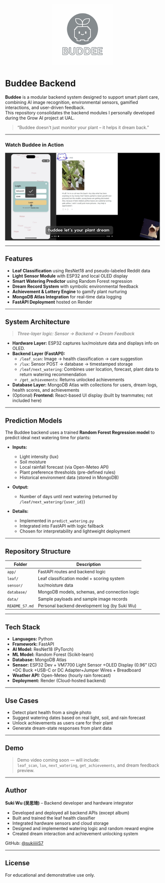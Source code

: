 <p align="center">
  <img src="buddee-logo.png" alt="Buddee Logo" width="200"/>
</p>

# Buddee Backend

**Buddee** is a modular backend system designed to support smart plant care, combining AI image recognition, environmental sensors, gamified interactions, and user-driven feedback.  
This repository consolidates the backend modules I personally developed during the Grow AI project at UAL.

> “Buddee doesn't just monitor your plant – it helps it dream back.”

---
### Watch Buddee in Action

[![Demo Screenshot](https://raw.githubusercontent.com/sukiiiiiS7/buddee-backend/main/demo-cover.png)](https://github.com/sukiiiiiS7/buddee-backend/blob/main/Buddee-Demo.mp4)

---
## Features

- **Leaf Classification** using ResNet18 and pseudo-labeled Reddit data
- **Light Sensor Module** with ESP32 and local OLED display
- **Smart Watering Predictor** using Random Forest regression
- **Dream Record System** with symbolic environmental feedback
- **Achievement & Lottery Engine** to gamify plant nurturing
- **MongoDB Atlas Integration** for real-time data logging
- **FastAPI Deployment** hosted on Render

---

## System Architecture

> _Three-layer logic: Sensor → Backend → Dream Feedback_

- **Hardware Layer:** ESP32 captures lux/moisture data and displays info on OLED.
- **Backend Layer (FastAPI):**
  - `/leaf_scan`: Image → health classification → care suggestion
  - `/lux`: Sensor POST → database → timestamped storage
  - `/leaf/next_watering`: Combines user location, forecast, plant data to return watering recommendation
  - `/get_achievements`: Returns unlocked achievements
- **Database Layer:** MongoDB Atlas with collections for users, dream logs, health scores, and achievements
- (Optional) **Frontend:** React-based UI display (built by teammates; not included here)

---

## Prediction Models

The Buddee backend uses a trained **Random Forest Regression model** to predict ideal next watering time for plants:

- **Inputs:**
  - Light intensity (lux)
  - Soil moisture
  - Local rainfall forecast (via Open-Meteo API)
  - Plant preference thresholds (pre-defined rules)
  - Historical environment data (stored in MongoDB)

- **Output:**
  - Number of days until next watering (returned by `/leaf/next_watering/{user_id}`)

- **Details:**
  - Implemented in `predict_watering.py`
  - Integrated into FastAPI with logic fallback
  - Chosen for interpretability and lightweight deployment

---

## Repository Structure

| Folder          | Description                                         |
|-----------------|-----------------------------------------------------|
| `app/`          | FastAPI routes and backend logic                    |
| `leaf/`         | Leaf classification model + scoring system          |
| `sensor/`       |  lux/moisture data                                  |
| `database/`     | MongoDB models, schemas, and connection logic       |
| `data/`         | Sample payloads and sample image records            |
| `README_S7.md`  | Personal backend development log (by Suki Wu)       |

---

## Tech Stack

- **Languages:** Python
- **Framework:** FastAPI
- **AI Model:** ResNet18 (PyTorch)
- **ML Model:** Random Forest (Scikit-learn)
- **Database:** MongoDB Atlas
- **Sensor:** ESP32 Dev + VM7700 Light Sensor	+OLED Display (0.96" I2C)	+DC Buck +USB-C or DC Adapter+Jumper Wires + Breadboard
- **Weather API:** Open-Meteo (hourly rain forecast)
- **Deployment:** Render (Cloud-hosted backend)

---

## Use Cases

- Detect plant health from a single photo  
- Suggest watering dates based on real light, soil, and rain forecast  
- Unlock achievements as users care for their plant  
- Generate dream-state responses from plant data

---

## Demo

> Demo video coming soon — will include:  
> `leaf_scan`, `lux`, `next_watering`, `get_achievements`, and dream feedback preview.

---

## Author

**Suki Wu (吴思琦)** – Backend developer and hardware integrator  
- Developed and deployed all backend APIs (except album)
- Built and trained the leaf health classifier
- Integrated hardware sensors and cloud storage
- Designed and implemented watering logic and random reward engine
- Created dream interaction and achievement unlocking system

GitHub: [@sukiiiiiS7](https://github.com/sukiiiiiS7)

---

## License

For educational and demonstrative use only.
